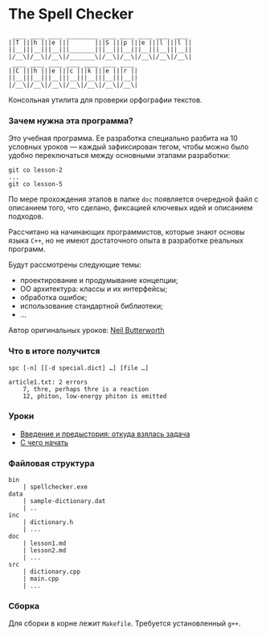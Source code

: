 # The Spell Checker

```
 ____ ____ ____ _________ ____ ____ ____ ____ ____
||T |||h |||e |||       |||S |||p |||e |||l |||l ||
||__|||__|||__|||_______|||__|||__|||__|||__|||__||
|/__\|/__\|/__\|/_______\|/__\|/__\|/__\|/__\|/__\|
 ____ ____ ____ ____ ____ ____ ____
||C |||h |||e |||c |||k |||e |||r ||
||__|||__|||__|||__|||__|||__|||__||
|/__\|/__\|/__\|/__\|/__\|/__\|/__\|

```

Консольная утилита для проверки орфографии текстов.

### Зачем нужна эта программа?

Это учебная программа. Ее разработка специально разбита на 10 условных уроков — каждый зафиксирован тегом, чтобы можно было удобно переключаться между основными этапами разработки:

```
git co lesson-2
...
git co lesson-5
```

По мере прохождения этапов в папке `doc` появляется очередной файл с описанием того, что сделано, фиксацией ключевых идей и описанием подходов.

Рассчитано на начинающих программистов, которые знают основы языка `C++`, но не имеют достаточного опыта в разработке реальных программ.

Будут рассмотрены следующие темы:

* проектирование и продумывание концепции;
* ОО архитектура: классы и их интерфейсы;
* обработка ошибок;
* использование стандартной библиотеки;
* ...

Автор оригинальных уроков: [Neil Butterworth](https://bitbucket.org/neilb)

### Что в итоге получится

```
spc [-n] [[-d special.dict] …] [file …]
```

```
article1.txt: 2 errors
    7, thre, perhaps thre is a reaction
    12, phiton, low-energy phiton is emitted
```

### Уроки

* [Введение и предыстория: откуда взялась задача](doc/intro.md)
* [С чего начать](doc/lesson-1.md)

### Файловая структура

```
bin
    | spellchecker.exe
data
    | sample-dictionary.dat
    | ..
inc 
    | dictionary.h
    | ...
doc
    | lesson1.md
    | lesson2.md
    | ...
src
    | dictionary.cpp
    | main.cpp
    | ...
```

### Сборка

Для сборки в корне лежит `Makefile`. Требуется установленный `g++`.
